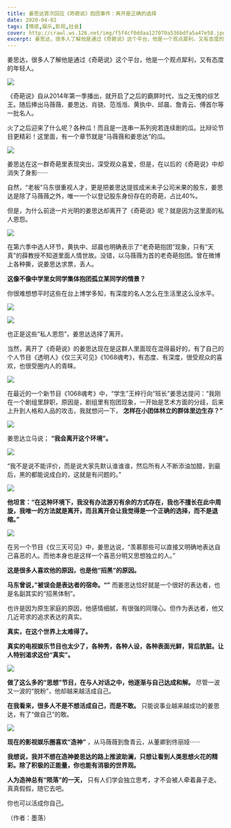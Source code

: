 ```yaml
---
title: 姜思达首次回应《奇葩说》抱团事件：离开是正确的选择
date: 2020-04-02
tags: [情感,娱乐,影视,社会]
cover: http://crawl.ws.126.net/img/f5f4cf0ddaa127070a536bdfa5a47e58.jpg
excerpt: 姜思达，很多人了解他是通过《奇葩说》这个平台，他是一个观点犀利，又有态度的年轻人。  《奇葩说
---
```

姜思达，很多人了解他是通过《奇葩说》这个平台，他是一个观点犀利，又有态度的年轻人。

![](http://crawl.ws.126.net/img/f5f4cf0ddaa127070a536bdfa5a47e58.jpg)  

《奇葩说》自从2014年第一季播出，就开启了之后的霸屏时代，当之无愧的综艺王。随后捧出马薇薇、姜思达、肖骁、范湉湉、黄执中、邱晨、詹青云、傅首尔等一批名人。

火了之后迎来了什么呢？各种瓜！而且是一连串一系列宛若连续剧的瓜。比辩论节目更精彩！这里面，有一个章节就是“马薇薇和姜思达”的瓜。

![](http://crawl.ws.126.net/img/d9296eb7ee9045924767fee1aaf0793c.jpg)  

姜思达在这一群奇葩里表现突出，深受观众喜爱，但是，在以后的《奇葩说》中却消失了身影······

自然，“老板”马东很重视人才，更是把姜思达提拔成米未子公司米果的股东，姜思达是除了马薇薇之外，唯一一个以登记股东身份存在的奇葩，占比40%。

但是，为什么前途一片光明的姜思达却离开了《奇葩说》呢？就是因为这里面的私人恩怨。

![](http://crawl.ws.126.net/img/c26b6f023d04e0793f6861494e2aa363.jpg)  

在第六季中选人环节，黄执中、邱晨也明确表示了“老奇葩抱团”现象，只有“天真”的薛教授不知道里面人情世故。没错，以马薇薇为首的老奇葩抱团。曾在微博上各种撕，说姜思达求票，丢人。

**这像不像中学里女同学集体抱团孤立某同学的情景？**

你很难想想平时这些在台上博学多知，有深度的名人怎么在生活里这么没水平。

![](http://crawl.ws.126.net/img/1fb221354037a15a2e32d45880e3f7a7.jpg)  

![](http://crawl.ws.126.net/img/2ee52268d268ac6d8700dc6764775639.jpg)  

也正是这些“私人恩怨”，姜思达选择了离开。

当然，离开了《奇葩说》的姜思达现在是这群人里面现在混得最好的，有了自己的个人节目《透明人》《仅三天可见》《1068魂考》，有态度、有深度，很受观众的喜欢，也很受圈内人的青睐。

![](http://crawl.ws.126.net/img/23653770608e7841ea3e4da9e5303aa2.jpg)  

在最近的一个新节目《1068魂考》中，“学生”王梓行向“班长”姜思达提问：“我刚在一个剧组里辞职，原因是，剧组里有抱团现象，一开始是艺术方面的分歧，后来上升到人格和人品的攻击，我就想问一下，
**怎样在小团体林立的群体里边生存？”**

![](http://crawl.ws.126.net/img/0d2693d6d43594233147ed00f88ba240.jpg)  

姜思达立马说； **“我会离开这个环境”。**

![](http://crawl.ws.126.net/img/758218023b415813c203601d9de4057f.jpg)  

“我不是说不能评价，而是说大家先默认谁谁谁，然后所有人不断添油加醋，到最后，黑的都能说成白的，这就是有问题的。”

![](http://crawl.ws.126.net/img/f6d0e077a634ea32b191eb650f85356b.jpg)  

**他坦言：“在这种环境下，我没有办法游刃有余的方式存在，我也不擅长在此中周旋，我唯一的方法就是离开，而且离开会让我觉得是一个正确的选择，而不是退缩。”**

![](http://crawl.ws.126.net/img/ec0cd71f01c08fadb8d9cf7344d16ec1.jpg)  

在另一个节目《仅三天可见》中，姜思达说，“羡慕那些可以直接又明确地表达自己喜恶的人。而他本身也是这样一个喜恶分明又思想独立的人。”

**这是很多人喜欢他的原因，也是他“招黑”的原因。**

**马东曾说，”被误会是表达者的宿命。“”** 而姜思达恰好就是一个很好的表达者，也是名副其实的“招黑体制”。

也许是因为原生家庭的原因，他感情细腻，有很强的同理心。但作为表达者，他又几近苛求的追求表达的真实。

**真实，在这个世界上太难得了。**

**真实的电视娱乐节目也太少了，各种秀，各种人设，各种表面光鲜，背后肮脏。让人特别渴求这份“真实”。**

![](http://crawl.ws.126.net/img/ccfd7663b3860707cc766280fcf77459.jpg)  

**做了这么多的“思想”节目，在与人对话之中，他逐渐与自己达成和解。** 尽管一波又一波的“脱粉”，他却越来越活成自己。

**在我看来，很多人不是不想活成自己，而是不敢。** 只能说事业越来越成功的姜思达，有了“做自己”的敢。

![](http://crawl.ws.126.net/img/f7d96be8a39513c97913d4d5b9ed0ab4.jpg)  

**现在的影视娱乐圈喜欢“造神”** ，从马薇薇到詹青云，从董卿到佟丽娅······

**我想说，我并不想在造神姜思达的路上推波助澜，只想让看到人类思想火花的精彩。除了积极的正能量，你也能有消极的世界观。**

**人为造神总有“陨落”的一天，** 只有人们学会独立思考，才不会被人牵着鼻子走。真真假假，随它去吧。

你也可以活成你自己。

（作者：墨落）

